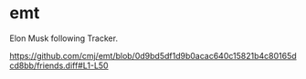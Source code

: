 # emt
Elon Musk following Tracker.

https://github.com/cmj/emt/blob/0d9bd5df1d9b0acac640c15821b4c80165dcd8bb/friends.diff#L1-L50
